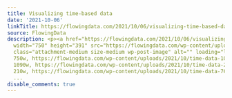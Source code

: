 ```yaml
---
title: Visualizing time-based data
date: '2021-10-06'
linkTitle: https://flowingdata.com/2021/10/06/visualizing-time-based-data/
source: FlowingData
description: <p><a href="https://flowingdata.com/2021/10/06/visualizing-time-based-data/"><img
  width="750" height="391" src="https://flowingdata.com/wp-content/uploads/2021/10/time-data-750x391.png"
  class="attachment-medium size-medium wp-post-image" alt="" loading="lazy" srcset="https://flowingdata.com/wp-content/uploads/2021/10/time-data-750x391.png
  750w, https://flowingdata.com/wp-content/uploads/2021/10/time-data-1090x568.png
  1090w, https://flowingdata.com/wp-content/uploads/2021/10/time-data-210x109.png
  210w, https://flowingdata.com/wp-content/uploads/2021/10/time-data-768x400.png 768w,
  ...
disable_comments: true
---
```

<p><a href="https://flowingdata.com/2021/10/06/visualizing-time-based-data/"><img width="750" height="391" src="https://flowingdata.com/wp-content/uploads/2021/10/time-data-750x391.png" class="attachment-medium size-medium wp-post-image" alt="" loading="lazy" srcset="https://flowingdata.com/wp-content/uploads/2021/10/time-data-750x391.png 750w, https://flowingdata.com/wp-content/uploads/2021/10/time-data-1090x568.png 1090w, https://flowingdata.com/wp-content/uploads/2021/10/time-data-210x109.png 210w, https://flowingdata.com/wp-content/uploads/2021/10/time-data-768x400.png 768w, ...